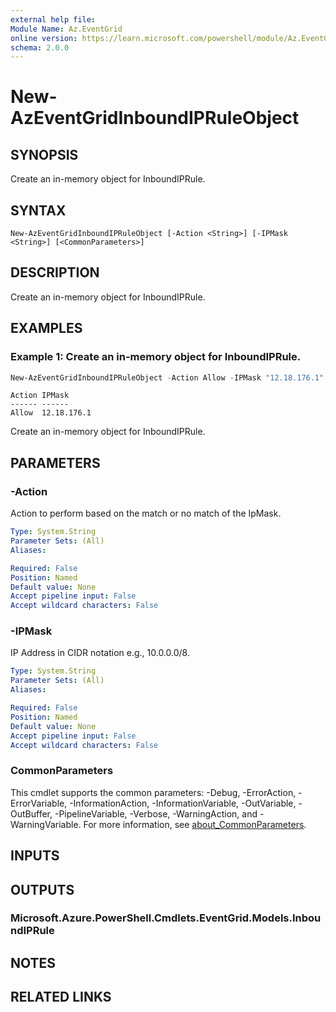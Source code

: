 ```yaml
---
external help file:
Module Name: Az.EventGrid
online version: https://learn.microsoft.com/powershell/module/Az.EventGrid/new-azeventgridinboundipruleobject
schema: 2.0.0
---
```


# New-AzEventGridInboundIPRuleObject

## SYNOPSIS
Create an in-memory object for InboundIPRule.

## SYNTAX

```
New-AzEventGridInboundIPRuleObject [-Action <String>] [-IPMask <String>] [<CommonParameters>]
```

## DESCRIPTION
Create an in-memory object for InboundIPRule.

## EXAMPLES

### Example 1: Create an in-memory object for InboundIPRule.
```powershell
New-AzEventGridInboundIPRuleObject -Action Allow -IPMask "12.18.176.1"
```

```output
Action IPMask
------ ------
Allow  12.18.176.1
```

Create an in-memory object for InboundIPRule.

## PARAMETERS

### -Action
Action to perform based on the match or no match of the IpMask.

```yaml
Type: System.String
Parameter Sets: (All)
Aliases:

Required: False
Position: Named
Default value: None
Accept pipeline input: False
Accept wildcard characters: False
```

### -IPMask
IP Address in CIDR notation e.g., 10.0.0.0/8.

```yaml
Type: System.String
Parameter Sets: (All)
Aliases:

Required: False
Position: Named
Default value: None
Accept pipeline input: False
Accept wildcard characters: False
```

### CommonParameters
This cmdlet supports the common parameters: -Debug, -ErrorAction, -ErrorVariable, -InformationAction, -InformationVariable, -OutVariable, -OutBuffer, -PipelineVariable, -Verbose, -WarningAction, and -WarningVariable. For more information, see [about_CommonParameters](http://go.microsoft.com/fwlink/?LinkID=113216).

## INPUTS

## OUTPUTS

### Microsoft.Azure.PowerShell.Cmdlets.EventGrid.Models.InboundIPRule

## NOTES

## RELATED LINKS

